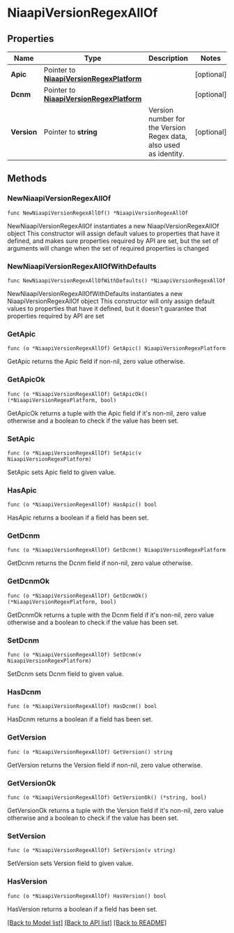 # NiaapiVersionRegexAllOf

## Properties

Name | Type | Description | Notes
------------ | ------------- | ------------- | -------------
**Apic** | Pointer to [**NiaapiVersionRegexPlatform**](niaapi.VersionRegexPlatform.md) |  | [optional] 
**Dcnm** | Pointer to [**NiaapiVersionRegexPlatform**](niaapi.VersionRegexPlatform.md) |  | [optional] 
**Version** | Pointer to **string** | Version number for the Version Regex data, also used as identity. | [optional] 

## Methods

### NewNiaapiVersionRegexAllOf

`func NewNiaapiVersionRegexAllOf() *NiaapiVersionRegexAllOf`

NewNiaapiVersionRegexAllOf instantiates a new NiaapiVersionRegexAllOf object
This constructor will assign default values to properties that have it defined,
and makes sure properties required by API are set, but the set of arguments
will change when the set of required properties is changed

### NewNiaapiVersionRegexAllOfWithDefaults

`func NewNiaapiVersionRegexAllOfWithDefaults() *NiaapiVersionRegexAllOf`

NewNiaapiVersionRegexAllOfWithDefaults instantiates a new NiaapiVersionRegexAllOf object
This constructor will only assign default values to properties that have it defined,
but it doesn't guarantee that properties required by API are set

### GetApic

`func (o *NiaapiVersionRegexAllOf) GetApic() NiaapiVersionRegexPlatform`

GetApic returns the Apic field if non-nil, zero value otherwise.

### GetApicOk

`func (o *NiaapiVersionRegexAllOf) GetApicOk() (*NiaapiVersionRegexPlatform, bool)`

GetApicOk returns a tuple with the Apic field if it's non-nil, zero value otherwise
and a boolean to check if the value has been set.

### SetApic

`func (o *NiaapiVersionRegexAllOf) SetApic(v NiaapiVersionRegexPlatform)`

SetApic sets Apic field to given value.

### HasApic

`func (o *NiaapiVersionRegexAllOf) HasApic() bool`

HasApic returns a boolean if a field has been set.

### GetDcnm

`func (o *NiaapiVersionRegexAllOf) GetDcnm() NiaapiVersionRegexPlatform`

GetDcnm returns the Dcnm field if non-nil, zero value otherwise.

### GetDcnmOk

`func (o *NiaapiVersionRegexAllOf) GetDcnmOk() (*NiaapiVersionRegexPlatform, bool)`

GetDcnmOk returns a tuple with the Dcnm field if it's non-nil, zero value otherwise
and a boolean to check if the value has been set.

### SetDcnm

`func (o *NiaapiVersionRegexAllOf) SetDcnm(v NiaapiVersionRegexPlatform)`

SetDcnm sets Dcnm field to given value.

### HasDcnm

`func (o *NiaapiVersionRegexAllOf) HasDcnm() bool`

HasDcnm returns a boolean if a field has been set.

### GetVersion

`func (o *NiaapiVersionRegexAllOf) GetVersion() string`

GetVersion returns the Version field if non-nil, zero value otherwise.

### GetVersionOk

`func (o *NiaapiVersionRegexAllOf) GetVersionOk() (*string, bool)`

GetVersionOk returns a tuple with the Version field if it's non-nil, zero value otherwise
and a boolean to check if the value has been set.

### SetVersion

`func (o *NiaapiVersionRegexAllOf) SetVersion(v string)`

SetVersion sets Version field to given value.

### HasVersion

`func (o *NiaapiVersionRegexAllOf) HasVersion() bool`

HasVersion returns a boolean if a field has been set.


[[Back to Model list]](../README.md#documentation-for-models) [[Back to API list]](../README.md#documentation-for-api-endpoints) [[Back to README]](../README.md)


